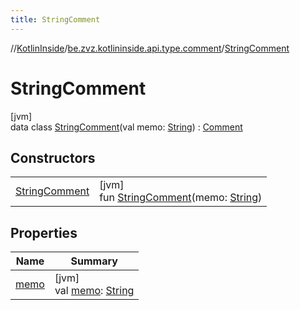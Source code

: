 ```yaml
---
title: StringComment
---
```

//[KotlinInside](../../../index.html)/[be.zvz.kotlininside.api.type.comment](../index.html)/[StringComment](index.html)



# StringComment



[jvm]\
data class [StringComment](index.html)(val memo: [String](https://kotlinlang.org/api/latest/jvm/stdlib/kotlin/-string/index.html)) : [Comment](../-comment/index.html)



## Constructors


| | |
|---|---|
| [StringComment](-string-comment.html) | [jvm]<br>fun [StringComment](-string-comment.html)(memo: [String](https://kotlinlang.org/api/latest/jvm/stdlib/kotlin/-string/index.html)) |


## Properties


| Name | Summary |
|---|---|
| [memo](memo.html) | [jvm]<br>val [memo](memo.html): [String](https://kotlinlang.org/api/latest/jvm/stdlib/kotlin/-string/index.html) |

